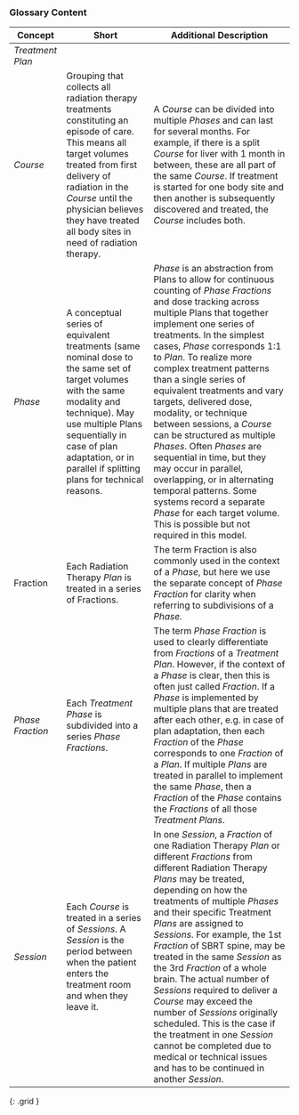 ### Glossary Content

|  Concept  | Short | Additional Description|
|-----|-------------------|--------------------|
| *Treatment Plan* |  |  |
| *Course* | Grouping that collects all radiation therapy treatments constituting an episode of care. This means all target volumes treated from first delivery of radiation in the *Course* until the physician believes they have treated all body sites in need of radiation therapy. | A *Course* can be divided into multiple *Phases* and can last for several months. For example, if there is a split *Course* for liver with 1 month in between, these are all part of the same *Course*. If treatment is started for one body site and then another is subsequently discovered and treated, the *Course* includes both. |
| *Phase* | A conceptual series of equivalent treatments (same nominal dose to the same set of target volumes with the same modality and technique). May use multiple Plans sequentially in case of plan adaptation, or in parallel if splitting plans for technical reasons. | *Phase* is an abstraction from Plans to allow for continuous counting of *Phase Fractions* and dose tracking across multiple Plans that together implement one series of treatments. In the simplest cases, *Phase* corresponds 1:1 to *Plan*.  To realize more complex treatment patterns than a single series of equivalent treatments and vary targets, delivered dose, modality, or technique between sessions, a *Course* can be structured as multiple *Phases*. Often *Phases* are sequential in time, but they may occur in parallel, overlapping, or in alternating temporal patterns. Some systems record a separate *Phase* for each target volume. This is possible but not required in this model. |
| Fraction | Each Radiation Therapy *Plan* is treated in a series of Fractions.  | The term Fraction is also commonly used in the context of a *Phase*, but here we use the separate concept of *Phase Fraction* for clarity when referring to subdivisions of a *Phase.* |
|*Phase Fraction* | Each *Treatment Phase* is subdivided into a series *Phase Fractions*.  | The term *Phase Fraction* is used to clearly differentiate from *Fractions* of a *Treatment Plan*. However, if the context of a *Phase* is clear, then this is often just called *Fraction*. If a *Phase* is implemented by multiple plans that are treated after each other, e.g. in case of plan adaptation, then each *Fraction* of the *Phase* corresponds to one *Fraction* of a *Plan*. If multiple *Plans* are treated in parallel to implement the same *Phase*, then a *Fraction* of the *Phase* contains the *Fractions* of all those *Treatment Plans*.|
| *Session* | Each *Course* is treated in a series of *Sessions*. A *Session* is the period between when the patient enters the treatment room and when they leave it.| In one *Session*, a *Fraction* of one Radiation Therapy *Plan* or different *Fractions* from different Radiation Therapy *Plans* may be treated, depending on how the treatments of multiple *Phases* and their specific Treatment *Plans* are assigned to *Sessions*. For example, the 1st *Fraction* of SBRT spine, may be treated in the same *Session* as the 3rd *Fraction* of a whole brain. The actual number of *Sessions* required to deliver a *Course* may exceed the number of *Sessions* originally scheduled. This is the case if the treatment in one *Session* cannot be completed due to medical or technical issues and has to be continued in another *Session*. |
{: .grid }